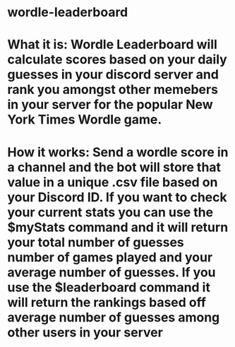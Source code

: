 # wordle-leaderboard
# What it is: Wordle Leaderboard will calculate scores based on your daily guesses in your discord server and rank you amongst other memebers in your server for the popular New York Times Wordle game.
# How it works: Send a wordle score in a channel and the bot will store that value in a unique .csv file based on your Discord ID. If you want to check your current stats you can use the $myStats command and it will return your total number of guesses number of games played and your average number of guesses. If you use the $leaderboard command it will return the rankings based off average number of guesses among other users in your server

